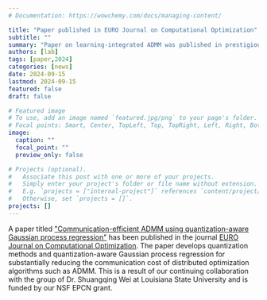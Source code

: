 ```yaml
---
# Documentation: https://wowchemy.com/docs/managing-content/

title: "Paper published in EURO Journal on Computational Optimization"
subtitle: ""
summary: "Paper on learning-integrated ADMM was published in prestigious journal."
authors: [lab]
tags: [paper,2024]
categories: [news]
date: 2024-09-15
lastmod: 2024-09-15
featured: false
draft: false

# Featured image
# To use, add an image named `featured.jpg/png` to your page's folder.
# Focal points: Smart, Center, TopLeft, Top, TopRight, Left, Right, BottomLeft, Bottom, BottomRight.
image:
  caption: ""
  focal_point: ""
  preview_only: false

# Projects (optional).
#   Associate this post with one or more of your projects.
#   Simply enter your project's folder or file name without extension.
#   E.g. `projects = ["internal-project"]` references `content/project/deep-learning/index.md`.
#   Otherwise, set `projects = []`.
projects: []
---
```


A paper titled ["Communication-efficient ADMM using quantization-aware Gaussian process regression"](https://doi.org/10.1016/j.ejco.2024.100098) has been published in the journal [EURO Journal on Computational Optimization](https://www.sciencedirect.com/journal/euro-journal-on-computational-optimization).  The paper develops quantization methods and quantization-aware Gaussian process regression for substantially reducing the communication cost of distributed optimization algorithms such as ADMM.  This is a result of our continuing collaboration with the group of Dr. Shuangqing Wei at Louisiana State University and is funded by our NSF EPCN grant.
